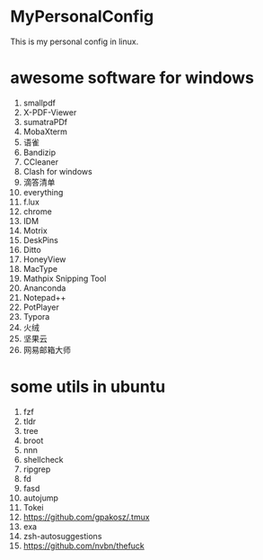 # MyPersonalConfig
This is my personal config in linux.


# awesome software for windows
1. smallpdf
2. X-PDF-Viewer
3. sumatraPDf
4. MobaXterm
5. 语雀
6. Bandizip
7. CCleaner
8. Clash for windows
9. 滴答清单
10. everything
11. f.lux
12. chrome
13. IDM
14. Motrix
15. DeskPins
16. Ditto
17. HoneyView
18. MacType
19. Mathpix Snipping Tool
20. Ananconda
21. Notepad++
22. PotPlayer
23. Typora
24. 火绒
25. 坚果云
26. 网易邮箱大师 
 
# some utils in ubuntu
1. fzf
2. tldr
3. tree
4. broot
5. nnn
6. shellcheck
7. ripgrep
8. fd
9. fasd
10. autojump
11. Tokei 
12. https://github.com/gpakosz/.tmux
13. exa
14. zsh-autosuggestions
15. https://github.com/nvbn/thefuck
